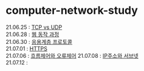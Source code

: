 # computer-network-study

21.06.25 : [TCP vs UDP](TCPvsUDP.md)  
21.06.28 : [웹 동작 과정](web-process.md)  
21.06.30 : [응용계층 프로토콜](application-protocol.md)  
21.07.01 : [HTTPS](https.md)  
21.07.06 : [흐름제어와 오류제어](flow-control.md)
21.07.08 : [IP주소와 서브넷](ip-subnet.md)  
21.07.12 : 
